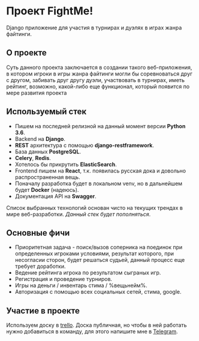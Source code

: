 # Проект FightMe!

Django приложение для участия в турнирах и дуэлях в играх жанра файтинги. 

## О проекте

Суть данного проекта заключается в создании такого веб-приложения,
 в котором игроки в игры жанра файтинги могли бы соревноваться друг
 с другом, забивать друг другу дуэли, участвовать в турнирах, иметь 
 рейтинг, возможно, какой-либо еще функционал, который появится по мере
 развития проекта
 
## Используемый стек
+ Пишем на последней релизной на данный момент версии **Python 3.6**.
+ Backend на **Django**.
+ **REST** архитектура с помощью **django-restframework**.
+ База данных **PostgreSQL**.
+ **Celery**, **Redis**.
+ Хотелось бы прикрутить **ElasticSearch**.
+ Frontend пишем на **React**, т.к. появилась русская дока и довольно распространенная вещь.
+ Поначалу разработка будет в локальном venv, но в дальнейшем будет 
**Docker** (надеюсь).
+ Документация API на **Swagger**.


Список выбранных технологий основан чисто на текущих трендах в мире веб-разработки. 
*Данный стек будет пополняться*.

## Основные фичи
+ Приоритетная задача - поиск/вызов соперника на поединок при определенных игроками условиями,
 результат которого, при несогласии сторон, будет решаться судьей, данный процесс еще требует доработки.
+ Ведение рейтинга игрока по результатом сыграных игр.
+ Регистрация и проведение турниров.
+ Игры на деньги / инвентарь стима / %вещьнейм%.
+ Авторизация с помощью всех социальных сетей, стима, google.

## Участие в проекте
Используем доску в [trello](https://trello.com/b/mf1f92L4). Доска публичная, 
но чтобы в ней работать нужно добавиться в команду, для этого напишите
мне в [Telegram](https://t.me/murakami2).